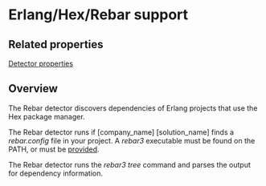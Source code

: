 # Erlang/Hex/Rebar support

## Related properties

[Detector properties](../properties/detectors/hex.md)

## Overview

The Rebar detector discovers dependencies of Erlang projects that use the Hex package manager.

The Rebar detector runs if [company_name] [solution_name] finds a *rebar.config* file in your project.
A *rebar3* executable must be found on the PATH, or must be [provided](../properties/detectors/hex.md#rebar3-executable).

The Rebar detector runs the *rebar3 tree* command and parses the output for dependency information.



